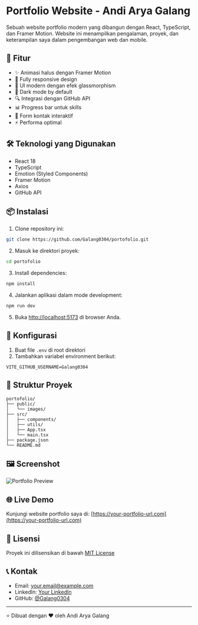 # Portfolio Website - Andi Arya Galang

Sebuah website portfolio modern yang dibangun dengan React, TypeScript, dan Framer Motion. Website ini menampilkan pengalaman, proyek, dan keterampilan saya dalam pengembangan web dan mobile.

## 🚀 Fitur

- ✨ Animasi halus dengan Framer Motion
- 📱 Fully responsive design
- 🎨 UI modern dengan efek glassmorphism
- 🌙 Dark mode by default
- 🔍 Integrasi dengan GitHub API
- 📊 Progress bar untuk skills
- 📝 Form kontak interaktif
- ⚡ Performa optimal

## 🛠️ Teknologi yang Digunakan

- React 18
- TypeScript
- Emotion (Styled Components)
- Framer Motion
- Axios
- GitHub API

## 📦 Instalasi

1. Clone repository ini:
```bash
git clone https://github.com/Galang0304/portofolio.git
```

2. Masuk ke direktori proyek:
```bash
cd portofolio
```

3. Install dependencies:
```bash
npm install
```

4. Jalankan aplikasi dalam mode development:
```bash
npm run dev
```

5. Buka [http://localhost:5173](http://localhost:5173) di browser Anda.

## 🔧 Konfigurasi

1. Buat file `.env` di root direktori
2. Tambahkan variabel environment berikut:
```env
VITE_GITHUB_USERNAME=Galang0304
```

## 📁 Struktur Proyek

```
portofolio/
├── public/
│   └── images/
├── src/
│   ├── components/
│   ├── utils/
│   ├── App.tsx
│   └── main.tsx
├── package.json
└── README.md
```

## 🖼️ Screenshot

![Portfolio Preview](public/images/preview.png)

## 🌐 Live Demo

Kunjungi website portfolio saya di: [https://your-portfolio-url.com](https://your-portfolio-url.com)

## 📄 Lisensi

Proyek ini dilisensikan di bawah [MIT License](LICENSE)

## 📞 Kontak

- Email: your.email@example.com
- LinkedIn: [Your LinkedIn](https://linkedin.com/in/yourusername)
- GitHub: [@Galang0304](https://github.com/Galang0304)

---

⭐ Dibuat dengan ❤️ oleh Andi Arya Galang

